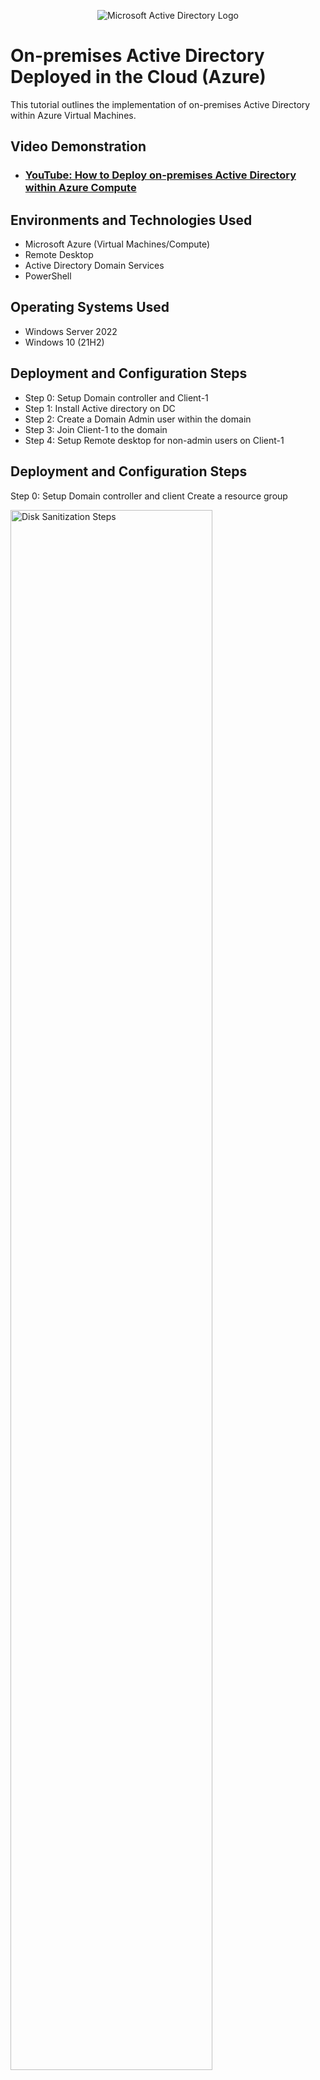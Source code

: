 <p align="center">
<img src="https://i.imgur.com/pU5A58S.png" alt="Microsoft Active Directory Logo"/>
</p>

<h1>On-premises Active Directory Deployed in the Cloud (Azure)</h1>
This tutorial outlines the implementation of on-premises Active Directory within Azure Virtual Machines.<br />


<h2>Video Demonstration</h2>

- ### [YouTube: How to Deploy on-premises Active Directory within Azure Compute](https://www.youtube.com)

<h2>Environments and Technologies Used</h2>

- Microsoft Azure (Virtual Machines/Compute)
- Remote Desktop
- Active Directory Domain Services
- PowerShell

<h2>Operating Systems Used </h2>

- Windows Server 2022
- Windows 10 (21H2)

<h2>Deployment and Configuration Steps</h2>

- Step 0: Setup Domain controller and Client-1
- Step 1: Install Active directory on DC
- Step 2: Create a Domain Admin user within the domain
- Step 3: Join Client-1 to the domain
- Step 4: Setup Remote desktop for non-admin users on Client-1

<h2>Deployment and Configuration Steps</h2>
Step 0: Setup Domain controller and client
Create a resource group
<p>
<img src="https://i.imgur.com/ssQA9XK.png" height="80%" width="80%" alt="Disk Sanitization Steps"/>
</p>
<p>
Doesn't matter what you name it. I'm naming this one Active-Directory for the sake of the project.
</p>
<br />
Create a Virtual Network
<p>
<img src="https://i.imgur.com/uJayJdD.png" height="80%" width="80%" alt="Disk Sanitization Steps"/>
</p>
<p>
</p>
<br />
Create a Virtual Machine (You may want to name it dc-1). Make sure when choosing the image you choose "Windows server 2022"
<p>
<img src="https://i.imgur.com/XEEV5Lp.png" height="80%" width="80%" alt="Disk Sanitization Steps"/>
</p>
<p>
You may want to name it dc-1. Make sure when choosing the image you choose "Windows server 2022"
</p>
<br />

Once the VM is done being made (you'll get a notification when its done), set the domain controller to have a static IP address.

<p>
<img src="https://i.imgur.com/eVzgBSG.png" height="80%" width="80%" alt="Disk Sanitization Steps"/>
</p>
<p>
</p>
<br />

<p>
<img src="https://i.imgur.com/bI5fdVV.png" height="80%" width="80%" alt="Disk Sanitization Steps"/>
</p>
<p>
</p>
<br />



<p>
<img src="https://i.imgur.com/Yk3pPJ0.png" height="80%" width="80%" alt="Disk Sanitization Steps"/>
</p>
<p>

</p>
<br />



<p>
<img src="https://i.imgur.com/Pbos67O.png" height="80%" width="80%" alt="Disk Sanitization Steps"/>
</p>
<p>
We do this because our DC is going to act as a DNS. Note the private IP address because we'll need this in a sec.
</p>
<br />

Once the VM is finished log into it and disable windows firewall.

<p>
<img src="https://i.imgur.com/slDrTuS.png" height="80%" width="80%" alt="Disk Sanitization Steps"/>
</p>
<p>
</p>
<br />



<p>
<img src="https://i.imgur.com/lyGLfSj.png" height="45%" width="45%" alt="Disk Sanitization Steps"/>
</p>
<p>
</p>
<br />



<p>
<img src="https://i.imgur.com/EEE8ACo.png" height="45%" width="45%" alt="Disk Sanitization Steps"/>
</p>
<p>
</p>
<br />



<p>
<img src="https://i.imgur.com/0NvtaDl.png" height="80%" width="80%" alt="Disk Sanitization Steps"/>
</p>
<p>
</p>
<br />



<p>
<img src="https://i.imgur.com/ZkWnn6E.png" height="80%" width="80%" alt="Disk Sanitization Steps"/>
</p>
<p>
</p>
<br />

Setup Client-1

<p>
<img src="https://i.imgur.com/XEEV5Lp.png" height="80%" width="80%" alt="Disk Sanitization Steps"/>
</p>
<p>
Use a windows 10 image and make sure its in the same region as DC.
</p>
<br />



After Client-1 is setup change its dns settings to DC-1 private ip address.

<p>
<img src="https://i.imgur.com/inM7Mmy.png" height="80%" width="80%" alt="Disk Sanitization Steps"/>
</p>
<p>
</p>
<br />



<p>
<img src="https://i.imgur.com/jVqUSq9.png" height="80%" width="80%" alt="Disk Sanitization Steps"/>
</p>
<p>
</p>
<br />



<p>
<img src="https://i.imgur.com/lvkpcpK.png" height="80%" width="80%" alt="Disk Sanitization Steps"/>
</p>
<p>
</p>
<br />



<p>
<img src="https://i.imgur.com/jVqUSq9.png" height="80%" width="80%" alt="Disk Sanitization Steps"/>
</p>
<p>
</p>
<br />



<p>
<img src="" height="80%" width="80%" alt="Disk Sanitization Steps"/>
</p>
<p>
</p>
<br />



<p>
<img src="https://i.imgur.com/PR6XPfC.png" height="80%" width="80%" alt="Disk Sanitization Steps"/>
</p>
<p>
</p>
<br />



<p>
<img src="https://i.imgur.com/uMMRAMo.png" height="80%" width="80%" alt="Disk Sanitization Steps"/>
</p>
<p>
Make sure you click save.
</p>
<br />

<p>
Open powershell as an admin and type "ipconfig /all"
</p>

<p>
<img src="https://i.imgur.com/3SJtooq.png" height="80%" width="80%" alt="Disk Sanitization Steps"/>
</p>
It should list the private IP of DC-1 for a DNS server.
<p>
</p>
<br />

Try to ping DC-1 private ip from client-1

<p>
<img src="https://i.imgur.com/bKijfLo.png" height="80%" width="80%" alt="Disk Sanitization Steps"/>
</p>
<p>
If the pings are successful then step 0 is finished.
</p>
<br />
<h2></h2>
Step 1: Installing Active Directory on DC
Inside Server Manager
<p>
<img src="https://i.imgur.com/4EGF7b3.png" height="80%" width="80%" alt="Disk Sanitization Steps"/>
</p>
<p>
</p>
<br />



<p>
<img src="https://i.imgur.com/LsEdtrN.png" height="80%" width="80%" alt="Disk Sanitization Steps"/>
</p>
<p>
Select "Next" at the bottom until you get to the "Sever Roles" page
</p>
<br />


Click install
<p>
<img src="https://i.imgur.com/54J5DCt.png" height="80%" width="80%" alt="Disk Sanitization Steps"/>
</p>
<p>

</p>
<br />



<p>
<img src="https://i.imgur.com/k7uYmy9.png" height="80%" width="80%" alt="Disk Sanitization Steps"/>
</p>
<p>

</p>
<br />

Now we promote to DC and setup a new forest. We'll use "mydomain.com" in this example

Inside server manager
<p>
<img src="https://i.imgur.com/zCeI0ao.png" height="80%" width="80%" alt="Disk Sanitization Steps"/>
</p>
<p>
</p>
<br />




<p>
<img src="https://i.imgur.com/ARap9UH.png" height="80%" width="80%" alt="Disk Sanitization Steps"/>
</p>
<p>
</p>
<br />




<p>
<img src="https://i.imgur.com/sPQ3HNm.png" height="80%" width="80%" alt="Disk Sanitization Steps"/>
</p>
<p>
</p>
<br />




<p>
<img src="https://i.imgur.com/p48SO4n.png" height="80%" width="80%" alt="Disk Sanitization Steps"/>
</p>
<p>
</p>
<br />




<p>
<img src="https://i.imgur.com/sbb81dh.png" height="80%" width="80%" alt="Disk Sanitization Steps"/>
</p>
<p>
Wont really be using this but make note of this anyway.
</p>
<br />




<p>
<img src="https://i.imgur.com/n908eax.png" height="80%" width="80%" alt="Disk Sanitization Steps"/>
</p>
<p>
Uncheck "Create DNS delegation", hit next.
</p>
<br />




<p>
<img src="https://i.imgur.com/frdHdvp.png" height="80%" width="80%" alt="Disk Sanitization Steps"/>
</p>
<p>
After you finish installing everything your VM will restart. When you log back in you'll now have to log in as domain\username (ex: mydomain.com\labuser) because this VM is a DC now. 
</p>
<br />

<p>
Once you've logged back into your DC you're done with step 1.
</p>
<h2></h2>
Step 2: Create a Domain Admin user within the domain

Inside your DC

<p>
<img src="https://i.imgur.com/f8HZSbr.png" height="80%" width="80%" alt="Disk Sanitization Steps"/>
</p>
<p>
</p>
<br />




<p>
<img src="https://i.imgur.com/D6jhoCv.png" height="80%" width="80%" alt="Disk Sanitization Steps"/>
</p>
<p>
</p>
<br />




<p>
<img src="https://i.imgur.com/qrvZAUk.png" height="80%" width="80%" alt="Disk Sanitization Steps"/>
</p>
<p>
Right click
</p>
<br />




<p>
<img src="https://i.imgur.com/lJO8Kka.png" height="80%" width="80%" alt="Disk Sanitization Steps"/>
</p>
<p>
</p>
<br />


We're creating 2 of these

<p>
<img src="https://i.imgur.com/Xu5fqxX.png" height="80%" width="80%" alt="Disk Sanitization Steps"/>
</p>
<p>
MAKE SURE THIS IS SPELLED CORRECTLY WITH THE UNDERSCORE IN FRONT. We'll need this exact name later
</p>
<br />



<p>
<img src="https://i.imgur.com/gpIkZz0.png" height="80%" width="80%" alt="Disk Sanitization Steps"/>
</p>
<p>
This is where we'll put our admin user
</p>
<br />




<p>
<img src="https://i.imgur.com/fwdPr7g.png" height="80%" width="80%" alt="Disk Sanitization Steps"/>
</p>
<p>
</p>
<br />




<p>
<img src="https://i.imgur.com/oNUXsXQ.png" height="80%" width="80%" alt="Disk Sanitization Steps"/>
</p>
<p>
This info doesnt really matter just make sure you remember the credentials
</p>
<br />




<p>
<img src="https://i.imgur.com/VaQX6tO.png" height="80%" width="80%" alt="Disk Sanitization Steps"/>
</p>
<p>
</p>
<br />




<p>
<img src="https://i.imgur.com/fzTCUyI.png" height="80%" width="80%" alt="Disk Sanitization Steps"/>
</p>
<p>

</p>
<br />



<p>
<img src="https://i.imgur.com/xjCLi4L.png" height="80%" width="80%" alt="Disk Sanitization Steps"/>
</p>
<p>

</p>
<br />



<p>
<img src="https://i.imgur.com/WQkFDUl.png" height="80%" width="80%" alt="Disk Sanitization Steps"/>
</p>
<p>

</p>
<br />



<p>
<img src="https://i.imgur.com/IIIak3g.png" height="80%" width="80%" alt="Disk Sanitization Steps"/>
</p>
<p>

</p>
<br />



<p>
<img src="https://i.imgur.com/A9n6IfM.png" height="80%" width="80%" alt="Disk Sanitization Steps"/>
</p>
<p>
After this Step 2 is done!
</p>
<br />
<h2></h2>

Step 3: Joining client-1 to the domian
Inside client-1 VM

<p>
<img src="https://i.imgur.com/slDrTuS.png" height="80%" width="80%" alt="Disk Sanitization Steps"/>
</p>
<p>

</p>
<br />



<p>
<img src="https://i.imgur.com/knIhdz7.png" height="80%" width="80%" alt="Disk Sanitization Steps"/>
</p>
<p>

</p>
<br />



<p>
<img src="https://i.imgur.com/uB89oVN.png" height="80%" width="80%" alt="Disk Sanitization Steps"/>
</p>
<p>

</p>
<br />



<p>
<img src="https://i.imgur.com/PHOM2PW.png" height="80%" width="80%" alt="Disk Sanitization Steps"/>
</p>
<p>

</p>
<br />



<p>
<img src="https://i.imgur.com/U85dBl7.png" height="80%" width="80%" alt="Disk Sanitization Steps"/>
</p>
<p>
Enter the password for the admin account 
</p>
<br />



<p>
<img src="https://i.imgur.com/OyTf3IN.png" height="80%" width="80%" alt="Disk Sanitization Steps"/>
</p>
<p>

</p>
<br />



<p>
<img src="https://i.imgur.com/RHGHxoZ.png" height="80%" width="80%" alt="Disk Sanitization Steps"/>
</p>
<p>
Drag client 1 into the "_clients" OU, step 3 is done.
</p>
<br />

<h2></h2>

Step 4: Setup Remote desktop for non-admin users on Client-1

using client VM as the admin account made earlier 
<p>
<img src="https://i.imgur.com/slDrTuS.png" height="80%" width="80%" alt="Disk Sanitization Steps"/>
</p>
<p>

</p>
<br />



<p>
<img src="https://i.imgur.com/knIhdz7.png" height="80%" width="80%" alt="Disk Sanitization Steps"/>
</p>
<p>

</p>
<br />



<p>
<img src="https://i.imgur.com/fk1cKvb.png" height="80%" width="80%" alt="Disk Sanitization Steps"/>
</p>
<p>

</p>
<br />



<p>
<img src="https://i.imgur.com/F5TjbiP.png" height="80%" width="80%" alt="Disk Sanitization Steps"/>
</p>
<p>

</p>
<br />



<p>
<img src="https://i.imgur.com/yiTFChq.png" height="80%" width="80%" alt="Disk Sanitization Steps"/>
</p>
<p>

</p>
<br />



<p>
<img src="https://i.imgur.com/Lqj7hgw.png" height="80%" width="80%" alt="Disk Sanitization Steps"/>
</p>
<p>

</p>
<br />



<p>
<img src="https://i.imgur.com/dzgQCBU.png" height="80%" width="80%" alt="Disk Sanitization Steps"/>
</p>
<p>
Step 4 is complete
</p>
<br />



<p>
<img src="" height="80%" width="80%" alt="Disk Sanitization Steps"/>
</p>
<p>

</p>
<br />



<p>
<img src="" height="80%" width="80%" alt="Disk Sanitization Steps"/>
</p>
<p>

</p>
<br />



<p>
<img src="" height="80%" width="80%" alt="Disk Sanitization Steps"/>
</p>
<p>

</p>
<br />



<p>
<img src="" height="80%" width="80%" alt="Disk Sanitization Steps"/>
</p>
<p>

</p>
<br />



<p>
<img src="" height="80%" width="80%" alt="Disk Sanitization Steps"/>
</p>
<p>

</p>
<br />



<p>
<img src="" height="80%" width="80%" alt="Disk Sanitization Steps"/>
</p>
<p>

</p>
<br />



<p>
<img src="" height="80%" width="80%" alt="Disk Sanitization Steps"/>
</p>
<p>

</p>
<br />



<p>
<img src="" height="80%" width="80%" alt="Disk Sanitization Steps"/>
</p>
<p>

</p>
<br />




